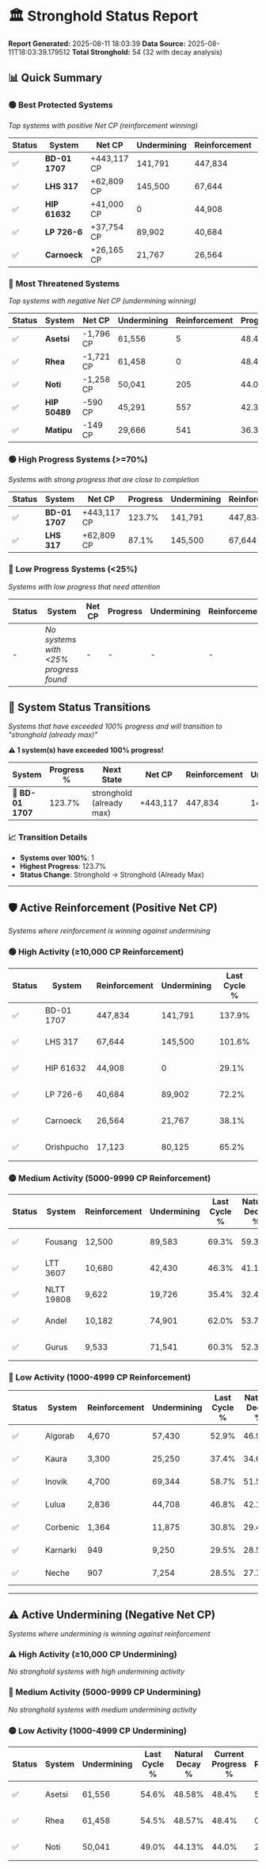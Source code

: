 # 🏛️ Stronghold Status Report

**Report Generated:** 2025-08-11 18:03:39
**Data Source:** 2025-08-11T18:03:39.179512
**Total Stronghold:** 54 (32 with decay analysis)

## 📊 Quick Summary

### 🟢 **Best Protected Systems**
*Top systems with positive Net CP (reinforcement winning)*

| Status | System | Net CP | Undermining | Reinforcement | Progress |
|--------|--------|--------|-------------|---------------|----------|
| ✅ | **BD-01 1707** | +443,117 CP | 141,791 | 447,834 | 123.7% |
| ✅ | **LHS 317** | +62,809 CP | 145,500 | 67,644 | 87.1% |
| ✅ | **HIP 61632** | +41,000 CP | 0 | 44,908 | 29.1% |
| ✅ | **LP 726-6** | +37,754 CP | 89,902 | 40,684 | 63.2% |
| ✅ | **Carnoeck** | +26,165 CP | 21,767 | 26,564 | 35.9% |

### 🔴 **Most Threatened Systems**
*Top systems with negative Net CP (undermining winning)*

| Status | System | Net CP | Undermining | Reinforcement | Progress |
|--------|--------|--------|-------------|---------------|----------|
| ✅ | **Asetsi** | -1,796 CP | 61,556 | 5 | 48.4% |
| ✅ | **Rhea** | -1,721 CP | 61,458 | 0 | 48.4% |
| ✅ | **Noti** | -1,258 CP | 50,041 | 205 | 44.0% |
| ✅ | **HIP 50489** | -590 CP | 45,291 | 557 | 42.3% |
| ✅ | **Matipu** | -149 CP | 29,666 | 541 | 36.3% |

### 🟢 **High Progress Systems (>=70%)**
*Systems with strong progress that are close to completion*

| Status | System | Net CP | Progress | Undermining | Reinforcement |
|--------|--------|--------|----------|-------------|---------------|
| ✅ | **BD-01 1707** | +443,117 CP | 123.7% | 141,791 | 447,834 |
| ✅ | **LHS 317** | +62,809 CP | 87.1% | 145,500 | 67,644 |

### 🔴 **Low Progress Systems (<25%)**
*Systems with low progress that need attention*

| Status | System | Net CP | Progress | Undermining | Reinforcement |
|--------|--------|--------|----------|-------------|---------------|
| - | *No systems with <25% progress found* | - | - | - | - |
## 🔄 System Status Transitions  
*Systems that have exceeded 100% progress and will transition to "stronghold (already max)"*

**⚠️ 1 system(s) have exceeded 100% progress!**

| System | Progress % | Next State | Net CP | Reinforcement | Undermining | 
|--------|------------|-------------|--------|---------------|-------------|
| 🚀 **BD-01 1707** | 123.7% | stronghold (already max) | +443,117 | 447,834 | 141,791 |

### 📈 Transition Details
- **Systems over 100%**: 1
- **Highest Progress**: 123.7%
- **Status Change**: Stronghold → Stronghold (Already Max)

---

## 🛡️ Active Reinforcement (Positive Net CP)
*Systems where reinforcement is winning against undermining*

### 🟢 High Activity (≥10,000 CP Reinforcement)

| Status | System | Reinforcement | Undermining | Last Cycle % | Natural Decay % | Current Progress % | Current CP | Net CP | Activity |
|--------|--------|---------------|-------------|--------------|-----------------|-------------------|------------|--------|----------|
| ✅ | BD-01 1707 | 447,834 | 141,791 | 137.9% | 79.39% | 123.7% | 1,237,000 | +443,117 | 🟢 High Reinforcement |
| ✅ | LHS 317 | 67,644 | 145,500 | 101.6% | 80.82% | 87.1% | 871,000 | +62,809 | 🟢 High Reinforcement |
| ✅ | HIP 61632 | 44,908 | 0 | 29.1% | 25.00% | 29.1% | 291,000 | +41,000 | 🟢 High Reinforcement |
| ✅ | LP 726-6 | 40,684 | 89,902 | 72.2% | 59.42% | 63.2% | 632,000 | +37,754 | 🟢 High Reinforcement |
| ✅ | Carnoeck | 26,564 | 21,767 | 38.1% | 33.28% | 35.9% | 359,000 | +26,165 | 🟢 High Reinforcement |
| ✅ | Orishpucho | 17,123 | 80,125 | 65.2% | 55.73% | 57.2% | 572,000 | +14,699 | 🟢 High Reinforcement |

### 🟡 Medium Activity (5000-9999 CP Reinforcement)

| Status | System | Reinforcement | Undermining | Last Cycle % | Natural Decay % | Current Progress % | Current CP | Net CP | Activity |
|--------|--------|---------------|-------------|--------------|-----------------|-------------------|------------|--------|----------|
| ✅ | Fousang | 12,500 | 89,583 | 69.3% | 59.33% | 60.3% | 603,000 | +9,662 | 🟡 Medium Reinforcement |
| ✅ | LTT 3607 | 10,680 | 42,430 | 46.3% | 41.16% | 42.1% | 421,000 | +9,388 | 🟡 Medium Reinforcement |
| ✅ | NLTT 19808 | 9,622 | 19,726 | 35.4% | 32.48% | 33.4% | 333,999 | +9,238 | 🟡 Medium Reinforcement |
| ✅ | Andel | 10,182 | 74,901 | 62.0% | 53.71% | 54.5% | 545,000 | +7,909 | 🟡 Medium Reinforcement |
| ✅ | Gurus | 9,533 | 71,541 | 60.3% | 52.37% | 53.1% | 531,000 | +7,268 | 🟡 Medium Reinforcement |

### 🔴 Low Activity (1000-4999 CP Reinforcement)

| Status | System | Reinforcement | Undermining | Last Cycle % | Natural Decay % | Current Progress % | Current CP | Net CP | Activity |
|--------|--------|---------------|-------------|--------------|-----------------|-------------------|------------|--------|----------|
| ✅ | Algorab | 4,670 | 57,430 | 52.9% | 46.92% | 47.2% | 472,000 | +2,824 | 🔵 Low Reinforcement |
| ✅ | Kaura | 3,300 | 25,250 | 37.4% | 34.62% | 34.9% | 349,000 | +2,778 | 🔵 Low Reinforcement |
| ✅ | Inovik | 4,700 | 69,344 | 58.7% | 51.54% | 51.8% | 518,000 | +2,553 | 🔵 Low Reinforcement |
| ✅ | Lulua | 2,836 | 44,708 | 46.8% | 42.13% | 42.3% | 423,000 | +1,698 | 🔵 Low Reinforcement |
| ✅ | Corbenic | 1,364 | 11,875 | 30.8% | 29.47% | 29.6% | 296,000 | +1,289 | 🔵 Low Reinforcement |
| ✅ | Karnarki | 949 | 9,250 | 29.5% | 28.50% | 28.6% | 286,000 | +1,049 | 🔵 Low Reinforcement |
| ✅ | Neche | 907 | 7,254 | 28.5% | 27.70% | 27.8% | 278,000 | +1,007 | 🔵 Low Reinforcement |


---

## ⚠️ Active Undermining (Negative Net CP)
*Systems where undermining is winning against reinforcement*

### ⚠️ High Activity (≥10,000 CP Undermining)

*No stronghold systems with high undermining activity*

### 🔶 Medium Activity (5000-9999 CP Undermining)

*No stronghold systems with medium undermining activity*

### 🟡 Low Activity (1000-4999 CP Undermining)

| Status | System | Undermining | Last Cycle % | Natural Decay % | Current Progress % | Reinforcement | Current CP | Net CP | Activity |
|--------|--------|-------------|--------------|-----------------|-------------------|---------------|------------|--------|----------|
| ✅ | Asetsi | 61,556 | 54.6% | 48.58% | 48.4% | 5 | 484,000 | -1,796 | 🟡 Low Undermining |
| ✅ | Rhea | 61,458 | 54.5% | 48.57% | 48.4% | 0 | 484,000 | -1,721 | 🟡 Low Undermining |
| ✅ | Noti | 50,041 | 49.0% | 44.13% | 44.0% | 205 | 440,000 | -1,258 | 🟡 Low Undermining |
